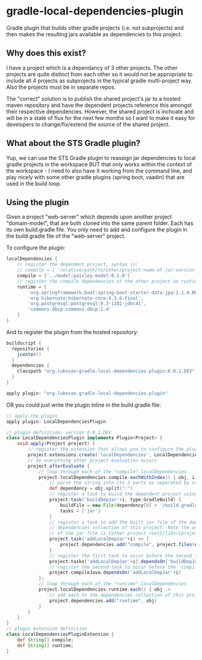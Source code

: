 # gradle-local-dependencies-plugin

Gradle plugin that builds other gradle projects (i.e. not subprojects) and then makes the resulting 
jars available as dependencies to this project.

## Why does this exist?

I have a project which is a dependancy of 3 other projects. The other projects are quite distinct
from each other so it would not be appropriate to include all 4 projects as subprojects in the typical
gradle multi-project way. Also the projects must be in separate repos.

The "correct" solution is to publish the shared project's jar to a hosted maven repository and have
the dependent projects reference this amongst their respective dependencies. However, the shared project
is inchoate and will be in a state of flux for the next few months so I want to make it easy for
developers to change/fix/extend the source of the shared project.

## What about the STS Gradle plugin?
 
Yup, we can use the STS Gradle plugin to reassign jar dependencies to local gradle projects in the
workspace BUT that only works within the context of the workspace - I need to also have it working
from the command line, and play nicely with some other gradle plugins (spring boot, vaadin) that are
used in the build loop.

## Using the plugin

Given a project "web-server" which depends upon another project "domain-model", that are both cloned
into the same parent folder. Each has its own build.gradle file. You only need to add and configure the
plugin in the build.gradle file of the "web-server" project.

To configure the plugin:

```groovy
localDependencies {
	// register the dependent project, syntax is:
	// compile = [ 'relative/path/to/other/project:name-of-jar:version-of-jar' ]
	compile = ['../model:paisley-model:0.1.0']
	// register the compile dependencies of the other project as runtime dependencies of this one
	runtime = [
	    'org.springframework.boot:spring-boot-starter-data-jpa:1.1.4.RELEASE',
    	'org.hibernate:hibernate-core:4.3.6.Final',
    	'org.postgresql:postgresql:9.3-1102-jdbc41',
    	'commons-dbcp:commons-dbcp:1.4'
	]
}
```

And to register the plugin from the hosted repository:

```groovy
buildscript {
  repositories {
    jcenter()
  }
  dependencies {
    classpath "org.lukosan:gradle-local-dependencies-plugin:0.0.1.DEV"
  }
}

apply plugin: "org.lukosan.gradle-local-dependencies-plugin"
```

OR you could just write the plugin inline in the build.gradle file:

```groovy
// apply the plugin
apply plugin: LocalDependenciesPlugin

// plugin definition: version 0.0.1.DEV
class LocalDependenciesPlugin implements Plugin<Project> {
	void apply(Project project) {
		// register the extension that allows you to configure the plugin
		project.extensions.create('localDependencies', LocalDependenciesPluginExtension)
		// do everything after project evaluation occurs
		project.afterEvaluate {
			// loop through each of the "compile" localDependencies
			project.localDependencies.compile.eachWithIndex() { obj, i -> 
				// parse the string into its 3 parts as separated by colons (:)
				def dependency = obj.split(":")
				// register a task to build the dependent project using its build.gradle file
				project.task('buildDepJar'+i, type:GradleBuild) {
        			buildFile = new File(dependency[0] + '/build.gradle')
        			tasks = ['jar']
        		}
        		// register a task to add the built jar file of the dependent project to the
        		// dependencies collection of this project. Note the assumed location and naming
        		// of the jar file is {other project root}/libs/{project-name}-{version}.jar
        		project.task('addLocalDepJar'+i) << {
	    		    project.dependencies.add("compile", project.files(new File(dependency[0] + '/build/libs/' + dependency[1] + '-' + dependency[2] + '.jar')))
        		}
        		// register the first task to occur before the second task
        		project.tasks['addLocalDepJar'+i].dependsOn('buildDepJar'+i)
        		// register the second task to occur before the 'compileJava' task
        		project.compileJava.dependsOn('addLocalDepJar'+i)
        	};
        	// loop through each of the "runtime" localDependencies
        	project.localDependencies.runtime.each() { obj -> 
        		// add each to the dependencies collection of this project
        		project.dependencies.add("runtime", obj)
        	}
		}
	}
}
// plugin extension definition
class LocalDependenciesPluginExtension {
    def String[] compile;
    def String[] runtime;
}
```